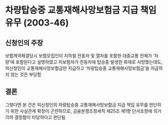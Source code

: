 # 차량탑승중 교통재해사망보험금 지급 책임 유무 (2003-46)

## 신청인의 주장
보험계약체결당시 보험모집인이 지하철 전동차 및 열차를 포함한 대중교통 전체가 ‘차량’에 포함된다고 설명하였고 피보험자가 전동차에 탑승중 발생한 화재로 사망했는데도, 피신청인이 교통재해사망보험금만 지급하고 ‘차량탑승중 교통재해사망보험금’을 지급하지 않는 것은 부당함

## 결론
그렇다면 본 건은 피신청인의 차량탑승중 교통재해사망보험금 지급 책임 유무를 판단하기 위한 사실관계 확정이 곤란하므로, 금융분쟁조정세칙 제25조 제1항 단서조항에 의거 각하 결정함이 타당하다고 판단됨